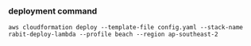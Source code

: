 ### deployment command

```
aws cloudformation deploy --template-file config.yaml --stack-name rabit-deploy-lambda --profile beach --region ap-southeast-2

```
